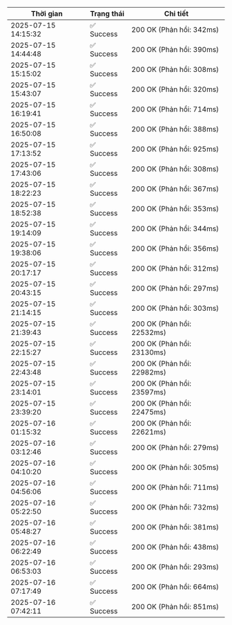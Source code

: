 | Thời gian | Trạng thái | Chi tiết |
|---|---|---|
| 2025-07-15 14:15:32 | ✅ Success | 200 OK (Phản hồi: 342ms) |
| 2025-07-15 14:44:48 | ✅ Success | 200 OK (Phản hồi: 390ms) |
| 2025-07-15 15:15:02 | ✅ Success | 200 OK (Phản hồi: 308ms) |
| 2025-07-15 15:43:07 | ✅ Success | 200 OK (Phản hồi: 320ms) |
| 2025-07-15 16:19:41 | ✅ Success | 200 OK (Phản hồi: 714ms) |
| 2025-07-15 16:50:08 | ✅ Success | 200 OK (Phản hồi: 388ms) |
| 2025-07-15 17:13:52 | ✅ Success | 200 OK (Phản hồi: 925ms) |
| 2025-07-15 17:43:06 | ✅ Success | 200 OK (Phản hồi: 308ms) |
| 2025-07-15 18:22:23 | ✅ Success | 200 OK (Phản hồi: 367ms) |
| 2025-07-15 18:52:38 | ✅ Success | 200 OK (Phản hồi: 353ms) |
| 2025-07-15 19:14:09 | ✅ Success | 200 OK (Phản hồi: 344ms) |
| 2025-07-15 19:38:06 | ✅ Success | 200 OK (Phản hồi: 356ms) |
| 2025-07-15 20:17:17 | ✅ Success | 200 OK (Phản hồi: 312ms) |
| 2025-07-15 20:43:15 | ✅ Success | 200 OK (Phản hồi: 297ms) |
| 2025-07-15 21:14:15 | ✅ Success | 200 OK (Phản hồi: 303ms) |
| 2025-07-15 21:39:43 | ✅ Success | 200 OK (Phản hồi: 22532ms) |
| 2025-07-15 22:15:27 | ✅ Success | 200 OK (Phản hồi: 23130ms) |
| 2025-07-15 22:43:48 | ✅ Success | 200 OK (Phản hồi: 22982ms) |
| 2025-07-15 23:14:01 | ✅ Success | 200 OK (Phản hồi: 23597ms) |
| 2025-07-15 23:39:20 | ✅ Success | 200 OK (Phản hồi: 22475ms) |
| 2025-07-16 01:15:32 | ✅ Success | 200 OK (Phản hồi: 22621ms) |
| 2025-07-16 03:12:46 | ✅ Success | 200 OK (Phản hồi: 279ms) |
| 2025-07-16 04:10:20 | ✅ Success | 200 OK (Phản hồi: 305ms) |
| 2025-07-16 04:56:06 | ✅ Success | 200 OK (Phản hồi: 711ms) |
| 2025-07-16 05:22:50 | ✅ Success | 200 OK (Phản hồi: 732ms) |
| 2025-07-16 05:48:27 | ✅ Success | 200 OK (Phản hồi: 381ms) |
| 2025-07-16 06:22:49 | ✅ Success | 200 OK (Phản hồi: 438ms) |
| 2025-07-16 06:53:03 | ✅ Success | 200 OK (Phản hồi: 293ms) |
| 2025-07-16 07:17:49 | ✅ Success | 200 OK (Phản hồi: 664ms) |
| 2025-07-16 07:42:11 | ✅ Success | 200 OK (Phản hồi: 851ms) |
